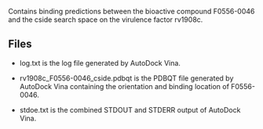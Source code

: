 Contains binding predictions between the bioactive compound F0556-0046 and the cside search space on the virulence factor rv1908c.

## Files

- log.txt is the log file generated by AutoDock Vina.

- rv1908c_F0556-0046_cside.pdbqt is the PDBQT file generated by AutoDock Vina containing the orientation and binding location of F0556-0046.

- stdoe.txt is the combined STDOUT and STDERR output of AutoDock Vina.

